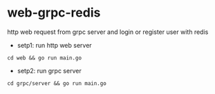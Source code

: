 # web-grpc-redis
http web request from grpc server and login or register user with redis

- setp1: run http web server
```
cd web && go run main.go
```

- setp2: run grpc server
``` 
cd grpc/server && go run main.go
```